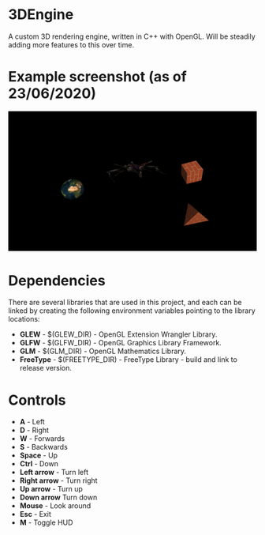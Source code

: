 # 3DEngine
A custom 3D rendering engine, written in C++ with OpenGL. Will be steadily adding more features to this over time.

# Example screenshot (as of 23/06/2020)
![](example.png)

# Dependencies
There are several libraries that are used in this project, and each can be linked by creating the following environment variables pointing to the library locations:
- **GLEW** - $(GLEW_DIR) - OpenGL Extension Wrangler Library.
- **GLFW** - $(GLFW_DIR) - OpenGL Graphics Library Framework.
- **GLM** - $(GLM_DIR) - OpenGL Mathematics Library.
- **FreeType** - $(FREETYPE_DIR) - FreeType Library - build and link to release version.

# Controls
- **A** - Left
- **D** - Right
- **W** - Forwards
- **S** - Backwards
- **Space** - Up
- **Ctrl** - Down
- **Left arrow** - Turn left
- **Right arrow** - Turn right
- **Up arrow** - Turn up
- **Down arrow** Turn down
- **Mouse** - Look around
- **Esc** - Exit
- **M** - Toggle HUD
